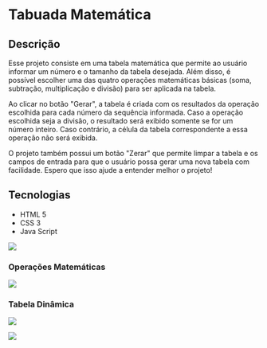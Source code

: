 # Tabuada Matemática

## Descrição

Esse projeto consiste em uma tabela matemática que permite ao usuário informar um número e o tamanho da tabela desejada. Além disso, é possível escolher uma das quatro operações matemáticas básicas (soma, subtração, multiplicação e divisão) para ser aplicada na tabela.

Ao clicar no botão "Gerar", a tabela é criada com os resultados da operação escolhida para cada número da sequência informada. Caso a operação escolhida seja a divisão, o resultado será exibido somente se for um número inteiro. Caso contrário, a célula da tabela correspondente a essa operação não será exibida.

O projeto também possui um botão "Zerar" que permite limpar a tabela e os campos de entrada para que o usuário possa gerar uma nova tabela com facilidade. Espero que isso ajude a entender melhor o projeto!

## Tecnologias

- HTML 5
- CSS 3
- Java Script


![](https://i.postimg.cc/d1WmnFzp/tela1.jpg)

### Operações Matemáticas
![](https://i.postimg.cc/QxNHgPsG/tela2.jpg)

### Tabela Dinâmica
![](https://i.postimg.cc/D03Jry67/tela3.jpg)

![](https://i.postimg.cc/kXm0xxPk/tela4.jpg)
